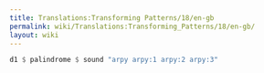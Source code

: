 ```yaml
---
title: Translations:Transforming Patterns/18/en-gb
permalink: wiki/Translations:Transforming_Patterns/18/en-gb/
layout: wiki
---
```


``` haskell
d1 $ palindrome $ sound "arpy arpy:1 arpy:2 arpy:3"
```
